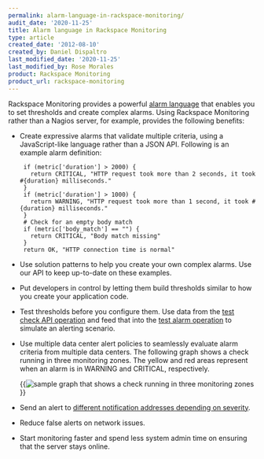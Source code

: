 ```yaml
---
permalink: alarm-language-in-rackspace-monitoring/
audit_date: '2020-11-25'
title: Alarm language in Rackspace Monitoring
type: article
created_date: '2012-08-10'
created_by: Daniel Dispaltro
last_modified_date: '2020-11-25'
last_modified_by: Rose Morales
product: Rackspace Monitoring
product_url: rackspace-monitoring
---
```


Rackspace Monitoring provides a powerful [alarm language](https://docs.rackspace.com/docs/rackspace-monitoring/v1/developer-guide/#alarm-language)
that enables you to set thresholds and create complex alarms. Using Rackspace
Monitoring rather than a Nagios server, for example, provides the following
benefits:

- Create expressive alarms that validate multiple criteria, using a
  JavaScript-like language rather than a JSON API. Following is an example alarm
  definition:

       if (metric['duration'] > 2000) {
         return CRITICAL, "HTTP request took more than 2 seconds, it took #{duration} milliseconds."
       }
       if (metric['duration'] > 1000) {
         return WARNING, "HTTP request took more than 1 second, it took #{duration} milliseconds."
       }
       # Check for an empty body match
       if (metric['body_match'] == "") {
         return CRITICAL, "Body match missing"
       }
       return OK, "HTTP connection time is normal"

- Use solution patterns to help you create your own complex alarms. Use our API
  to keep up-to-date on these examples.

- Put developers in control by letting them build thresholds similar to how you
  create your application code.

- Test thresholds before you configure them. Use data from the [test check API operation](https://docs.rackspace.com/docs/rackspace-monitoring/v1/developer-guide/#testing-the-check)
  and feed that into the [test alarm operation](https://docs.rackspace.com/docs/rackspace-monitoring/v1/developer-guide/#test-an-alarm)
  to simulate an alerting scenario.

- Use multiple data center alert policies to seamlessly evaluate alarm criteria
  from multiple data centers. The following graph shows a check running in three
  monitoring zones. The yellow and red areas represent when an alarm is in
  WARNING and CRITICAL, respectively.

   {{<image alt="sample graph that shows a check running in three monitoring
   zones" src="alarm-language-monitoring-graph.png" title="sample graph that
   shows a check running in three monitoring zones">}}

- Send an alert to [different notification addresses depending on severity](https://docs.rackspace.com/docs/rackspace-monitoring/v1/developer-guide/#document-api-operations/notification-plans-operations).

- Reduce false alerts on network issues.

- Start monitoring faster and spend less system admin time on ensuring that the
  server stays online.
